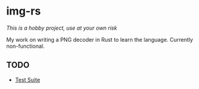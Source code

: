 # img-rs

*This is a hobby project, use at your own risk*

My work on writing a PNG decoder in Rust to learn the language. Currently non-functional.

## TODO

- [Test Suite](http://www.schaik.com/pngsuite/pngsuite.html#corrupted)
